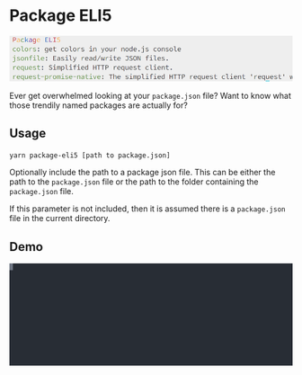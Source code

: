 # Package ELI5

![](./package-eli5.png)

Ever get overwhelmed looking at your `package.json` file? Want to know what those trendily named packages are actually for?

## Usage

```bash
yarn package-eli5 [path to package.json]
```

Optionally include the path to a package json file. This can be either the path to the `package.json` file or the path to the folder containing the `package.json` file.

If this parameter is not included, then it is assumed there is a `package.json` file in the current directory.


## Demo
<p align="center">
  <img src="./demo.svg" />
</p>